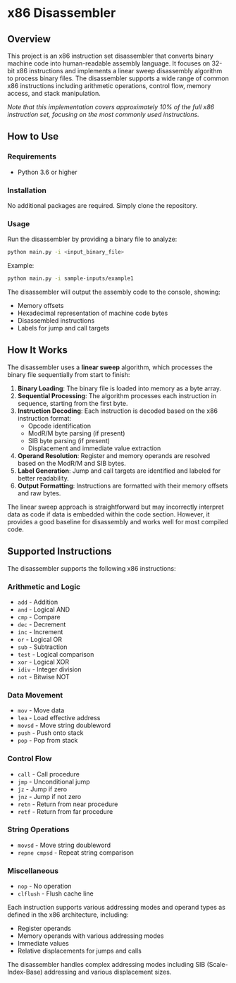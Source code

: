 # x86 Disassembler

## Overview

This project is an x86 instruction set disassembler that converts binary machine code into human-readable assembly language. It focuses on 32-bit x86 instructions and implements a linear sweep disassembly algorithm to process binary files. The disassembler supports a wide range of common x86 instructions including arithmetic operations, control flow, memory access, and stack manipulation. 

*Note that this implementation covers approximately 10% of the full x86 instruction set, focusing on the most commonly used instructions.*
    
## How to Use

### Requirements
- Python 3.6 or higher

### Installation
No additional packages are required. Simply clone the repository.

### Usage
Run the disassembler by providing a binary file to analyze:

```bash
python main.py -i <input_binary_file>
```

Example:
```bash
python main.py -i sample-inputs/example1
```

The disassembler will output the assembly code to the console, showing:
- Memory offsets
- Hexadecimal representation of machine code bytes
- Disassembled instructions
- Labels for jump and call targets

## How It Works

The disassembler uses a **linear sweep** algorithm, which processes the binary file sequentially from start to finish:

1. **Binary Loading**: The binary file is loaded into memory as a byte array.
2. **Sequential Processing**: The algorithm processes each instruction in sequence, starting from the first byte.
3. **Instruction Decoding**: Each instruction is decoded based on the x86 instruction format:
   - Opcode identification
   - ModR/M byte parsing (if present)
   - SIB byte parsing (if present)
   - Displacement and immediate value extraction
4. **Operand Resolution**: Register and memory operands are resolved based on the ModR/M and SIB bytes.
5. **Label Generation**: Jump and call targets are identified and labeled for better readability.
6. **Output Formatting**: Instructions are formatted with their memory offsets and raw bytes.

The linear sweep approach is straightforward but may incorrectly interpret data as code if data is embedded within the code section. However, it provides a good baseline for disassembly and works well for most compiled code.

## Supported Instructions

The disassembler supports the following x86 instructions:

### Arithmetic and Logic
- `add` - Addition
- `and` - Logical AND
- `cmp` - Compare
- `dec` - Decrement
- `inc` - Increment
- `or` - Logical OR
- `sub` - Subtraction
- `test` - Logical comparison
- `xor` - Logical XOR
- `idiv` - Integer division
- `not` - Bitwise NOT

### Data Movement
- `mov` - Move data
- `lea` - Load effective address
- `movsd` - Move string doubleword
- `push` - Push onto stack
- `pop` - Pop from stack

### Control Flow
- `call` - Call procedure
- `jmp` - Unconditional jump
- `jz` - Jump if zero
- `jnz` - Jump if not zero
- `retn` - Return from near procedure
- `retf` - Return from far procedure

### String Operations
- `movsd` - Move string doubleword
- `repne cmpsd` - Repeat string comparison

### Miscellaneous
- `nop` - No operation
- `clflush` - Flush cache line

Each instruction supports various addressing modes and operand types as defined in the x86 architecture, including:
- Register operands
- Memory operands with various addressing modes
- Immediate values
- Relative displacements for jumps and calls

The disassembler handles complex addressing modes including SIB (Scale-Index-Base) addressing and various displacement sizes.

